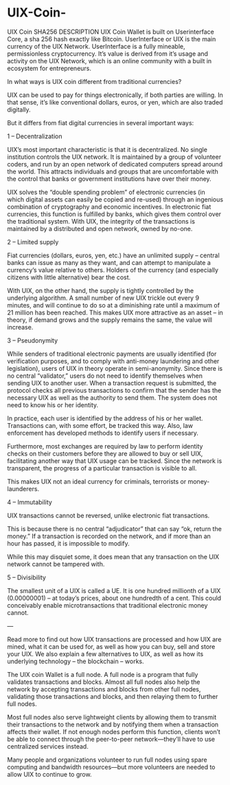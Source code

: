 # UIX-Coin-
UIX Coin SHA256
DESCRIPTION
UIX Coin Wallet is built on Userinterface Core, a sha 256 hash exactly like Bitcoin. UserInterface or UIX is the main currency of the UIX Network. UserInterface is a fully mineable, permissionless cryptocurrency. It’s value is derived from it’s usage and activity on the UIX Network, which is an online community with a built in ecosystem for entrepreneurs.

In what ways is UIX coin different from traditional currencies?

UIX can be used to pay for things electronically, if both parties are willing. In that sense, it’s like conventional dollars, euros, or yen, which are also traded digitally.

But it differs from fiat digital currencies in several important ways:

1 – Decentralization

UIX’s most important characteristic is that it is decentralized. No single institution controls the UIX network. It is maintained by a group of volunteer coders, and run by an open network of dedicated computers spread around the world. This attracts individuals and groups that are uncomfortable with the control that banks or government institutions have over their money.

UIX solves the “double spending problem” of electronic currencies (in which digital assets can easily be copied and re-used) through an ingenious combination of cryptography and economic incentives. In electronic fiat currencies, this function is fulfilled by banks, which gives them control over the traditional system. With UIX, the integrity of the transactions is maintained by a distributed and open network, owned by no-one.

2 – Limited supply

Fiat currencies (dollars, euros, yen, etc.) have an unlimited supply – central banks can issue as many as they want, and can attempt to manipulate a currency’s value relative to others. Holders of the currency (and especially citizens with little alternative) bear the cost.

With UIX, on the other hand, the supply is tightly controlled by the underlying algorithm. A small number of new UIX trickle out every 9 minutes, and will continue to do so at a diminishing rate until a maximum of 21 million has been reached. This makes UIX more attractive as an asset – in theory, if demand grows and the supply remains the same, the value will increase.

3 – Pseudonymity

While senders of traditional electronic payments are usually identified (for verification purposes, and to comply with anti-money laundering and other legislation), users of UIX in theory operate in semi-anonymity. Since there is no central “validator,” users do not need to identify themselves when sending UIX to another user. When a transaction request is submitted, the protocol checks all previous transactions to confirm that the sender has the necessary UIX as well as the authority to send them. The system does not need to know his or her identity.

In practice, each user is identified by the address of his or her wallet. Transactions can, with some effort, be tracked this way. Also, law enforcement has developed methods to identify users if necessary.

Furthermore, most exchanges are required by law to perform identity checks on their customers before they are allowed to buy or sell UIX, facilitating another way that UIX usage can be tracked. Since the network is transparent, the progress of a particular transaction is visible to all.

This makes UIX not an ideal currency for criminals, terrorists or money-launderers.

4 – Immutability

UIX transactions cannot be reversed, unlike electronic fiat transactions.

This is because there is no central “adjudicator” that can say “ok, return the money.” If a transaction is recorded on the network, and if more than an hour has passed, it is impossible to modify.

While this may disquiet some, it does mean that any transaction on the UIX network cannot be tampered with.

5 – Divisibility

The smallest unit of a UIX is called a UE. It is one hundred millionth of a UIX (0.00000001) – at today’s prices, about one hundredth of a cent. This could conceivably enable microtransactions that traditional electronic money cannot.

—

Read more to find out how UIX transactions are processed and how UIX are mined, what it can be used for, as well as how you can buy, sell and store your UIX. We also explain a few alternatives to UIX, as well as how its underlying technology – the blockchain – works.

 

The UIX coin Wallet is a full node.  A full node is a program that fully validates transactions and blocks. Almost all full nodes also help the network by accepting transactions and blocks from other full nodes, validating those transactions and blocks, and then relaying them to further full nodes.

Most full nodes also serve lightweight clients by allowing them to transmit their transactions to the network and by notifying them when a transaction affects their wallet. If not enough nodes perform this function, clients won’t be able to connect through the peer-to-peer network—they’ll have to use centralized services instead.

Many people and organizations volunteer to run full nodes using spare computing and bandwidth resources—but more volunteers are needed to allow UIX to continue to grow.
